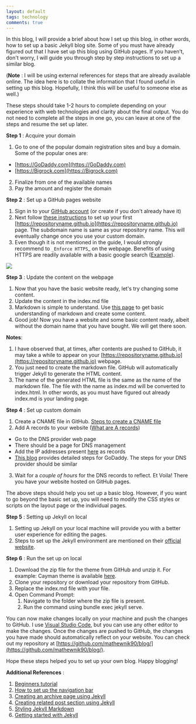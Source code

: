 ```yaml
---
layout: default
tags: technology
comments: true
---
```



In this blog, I will provide a brief about how I set up this blog, in other words, how to set up a basic Jekyll blog site. <!--more-->Some of you must have already figured out that I have set up this blog using GitHub pages. If you haven&#39;t, don&#39;t worry, I will guide you through step by step instructions to set up a similar blog.

(**Note** : I will be using external references for steps that are already available online. The idea here is to collate the information that I found useful in setting up this blog. Hopefully, I think this will be useful to someone else as well.)

These steps should take 1-2 hours to complete depending on your experience with web technologies and clarity about the final output. You do not need to complete all the steps in one go, you can leave at one of the steps and resume the set up later.

**Step 1** : Acquire your domain

1. Go to one of the popular domain registration sites and buy a domain. Some of the popular ones are:
  - [https://GoDaddy.com](https://GoDaddy.com)
  - [https://Bigrock.com](https://Bigrock.com)
2. Finalize from one of the available names
3. Pay the amount and register the domain

**Step 2** : Set up a GitHub pages website

1. Sign in to your [GitHub account](https://github.com/login) (or create if you don&#39;t already have it)
2. Next follow [these instructions](https://guides.github.com/features/pages/) to set up your first [https://repositoryname.github.io](https://repositoryname.github.io)  page. The subdomain name is same as your repository name. This will eventually change once you use your custom domain. 
3. Even though it is not mentioned in the guide, I would strongly recommend to `_Enforce HTTPS`_ on the webpage. Benefits of using HTTPS are readily available with a basic google search ([Example](https://www.bluecorona.com/blog/reasons-to-have-https-website)).

 ![]({{site.baseurl}}/assets/images/blog-support/setting_up_blog_custom_domain.jpg)

**Step 3** : Update the content on the webpage

1. Now that you have the basic website ready, let&#39;s try changing some content.
2. Update the content in the index.md file
3. Markdown is simple to understand. Use [this page](https://guides.github.com/features/mastering-markdown/) to get basic understanding of markdown and create some content.
4. Good job! Now you have a website and some basic content ready, albeit without the domain name that you have bought. We will get there soon.

**Notes**:
  1. I have observed that, at times, after contents are pushed to GitHub, it may take a while to appear on your [https://repositoryname.github.io](https://repositoryname.github.io) webpage.
  2. You just need to create the markdown file. GitHub will automatically trigger Jekyll to generate the HTML content.
  3. The name of the generated HTML file is the same as the name of the markdown file. The file with the name as index.md will be converted to index.html. In other words, as you must have figured out already index.md is your landing page.

**Step 4** : Set up custom domain

1. Create a CNAME file in GitHub. [Steps to create a CNAME file](https://hackernoon.com/use-custom-domain-with-github-pages-2-straightforward-steps-cf561eee244f)
2. Add A records to your website ([What are A records](https://support.dnsimple.com/articles/a-record/))
  - Go to the DNS provider web page
  - There should be a page for DNS management
  - Add the IP addresses present [here](https://help.github.com/articles/setting-up-an-apex-domain/#configuring-a-records-with-your-dns-provider) as records
  - [This blog](https://hackernoon.com/how-to-set-up-godaddy-domain-with-github-pages-a9300366c7b) provides detailed steps for GoDaddy. The steps for your DNS provider should be similar
3. Wait for a _couple of hours_ for the DNS records to reflect. Et Voila! There you have your website hosted on GitHub pages.

The above steps should help you set up a basic blog. However, if you want to go beyond the basic set up, you will need to modify the CSS styles or scripts on the layout page or the individual pages.

**Step 5** : Setting up Jekyll on local

1. Setting up Jekyll on your local machine will provide you with a better user experience for editing the pages.
2. Steps to set up the Jekyll environment are mentioned on their [official website](https://jekyllrb.com/docs/installation/windows/).

**Step 6** : Run the set up on local

1. Download the zip file for the theme from GitHub and unzip it. For example: Cayman theme is available [here](https://pages-themes.github.io/cayman/).
2. Clone your repository or download your repository from GitHub.
3. Replace the index.md file with your file.
4. Open Command Prompt:
    1. Navigate to the folder where the zip file is present.
    2. Run the command using bundle exec jekyll serve.

You can now make changes locally on your machine and push the changes to GitHub. I use [Visual Studio Code](https://code.visualstudio.com/download), but you can use any other editor to make the changes. Once the changes are pushed to GitHub, the changes you have made should automatically reflect on your website. You can check out my repository at [https://github.com/mathewnik90/blog/](https://github.com/mathewnik90/blog/).

Hope these steps helped you to set up your own blog. Happy blogging!

**Additional References** :

1. [Beginners tutorial](https://www.youtube.com/watch?v=bwThn0rxv7M&amp;index=1&amp;list=PLm_Qt4aKpfKijgP0rDH7FSJOlS9IBGbT1)
2. [How to set up the navigation bar](http://joshualande.com/jekyll-github-pages-poole)
3. [Creating an archive page using Jekyll](http://chris.house/blog/building-a-simple-archive-page-with-jekyll/)
4. [Creating related post section  using Jekyll](https://blog.webjeda.com/jekyll-related-posts/)
5. [Styling Jekyll Markdown](https://digitaldrummerj.me/styling-jekyll-markdown/)
6. [Getting started with Jekyll](https://developer.telerik.com/featured/getting-started-with-jekyll/)